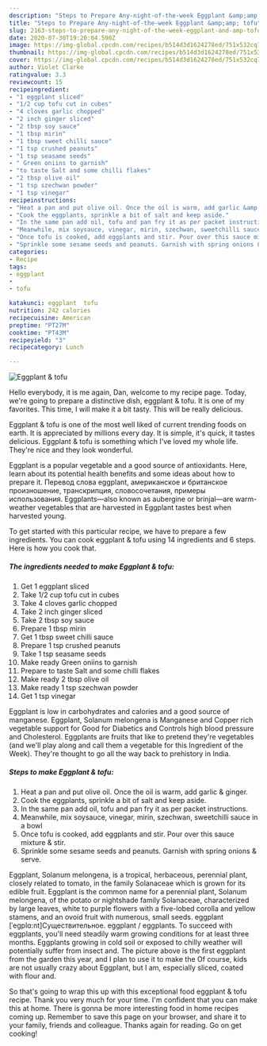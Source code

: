 ```yaml
---
description: "Steps to Prepare Any-night-of-the-week Eggplant &amp;amp; tofu"
title: "Steps to Prepare Any-night-of-the-week Eggplant &amp;amp; tofu"
slug: 2163-steps-to-prepare-any-night-of-the-week-eggplant-and-amp-tofu
date: 2020-07-30T19:20:04.590Z
image: https://img-global.cpcdn.com/recipes/b514d3d1624278ed/751x532cq70/eggplant-tofu-recipe-main-photo.jpg
thumbnail: https://img-global.cpcdn.com/recipes/b514d3d1624278ed/751x532cq70/eggplant-tofu-recipe-main-photo.jpg
cover: https://img-global.cpcdn.com/recipes/b514d3d1624278ed/751x532cq70/eggplant-tofu-recipe-main-photo.jpg
author: Violet Clarke
ratingvalue: 3.3
reviewcount: 15
recipeingredient:
- "1 eggplant sliced"
- "1/2 cup tofu cut in cubes"
- "4 cloves garlic chopped"
- "2 inch ginger sliced"
- "2 tbsp soy sauce"
- "1 tbsp mirin"
- "1 tbsp sweet chilli sauce"
- "1 tsp crushed peanuts"
- "1 tsp seasame seeds"
- " Green oniins to garnish"
- "to taste Salt and some chilli flakes"
- "2 tbsp olive oil"
- "1 tsp szechwan powder"
- "1 tsp vinegar"
recipeinstructions:
- "Heat a pan and put olive oil. Once the oil is warm, add garlic &amp; ginger."
- "Cook the eggplants, sprinkle a bit of salt and keep aside."
- "In the same pan add oil, tofu and pan fry it as per packet instructions."
- "Meanwhile, mix soysauce, vinegar, mirin, szechwan, sweetchilli sauce in a bowl"
- "Once tofu is cooked, add eggplants and stir. Pour over this sauce mixture &amp; stir."
- "Sprinkle some sesame seeds and peanuts. Garnish with spring onions &amp; serve."
categories:
- Recipe
tags:
- eggplant
- 
- tofu

katakunci: eggplant  tofu 
nutrition: 242 calories
recipecuisine: American
preptime: "PT27M"
cooktime: "PT43M"
recipeyield: "3"
recipecategory: Lunch

---
```



![Eggplant &amp; tofu](https://img-global.cpcdn.com/recipes/b514d3d1624278ed/751x532cq70/eggplant-tofu-recipe-main-photo.jpg)

Hello everybody, it is me again, Dan, welcome to my recipe page. Today, we're going to prepare a distinctive dish, eggplant &amp; tofu. It is one of my favorites. This time, I will make it a bit tasty. This will be really delicious.

Eggplant &amp; tofu is one of the most well liked of current trending foods on earth. It is appreciated by millions every day. It is simple, it's quick, it tastes delicious. Eggplant &amp; tofu is something which I've loved my whole life. They're nice and they look wonderful.

Eggplant is a popular vegetable and a good source of antioxidants. Here, learn about its potential health benefits and some ideas about how to prepare it. Перевод слова eggplant, американское и британское произношение, транскрипция, словосочетания, примеры использования. Eggplants—also known as aubergine or brinjal—are warm-weather vegetables that are harvested in Eggplant tastes best when harvested young.


To get started with this particular recipe, we have to prepare a few ingredients. You can cook eggplant &amp; tofu using 14 ingredients and 6 steps. Here is how you cook that.

<!--inarticleads1-->

##### The ingredients needed to make Eggplant &amp; tofu:

1. Get 1 eggplant sliced
1. Take 1/2 cup tofu cut in cubes
1. Take 4 cloves garlic chopped
1. Take 2 inch ginger sliced
1. Take 2 tbsp soy sauce
1. Prepare 1 tbsp mirin
1. Get 1 tbsp sweet chilli sauce
1. Prepare 1 tsp crushed peanuts
1. Take 1 tsp seasame seeds
1. Make ready  Green oniins to garnish
1. Prepare to taste Salt and some chilli flakes
1. Make ready 2 tbsp olive oil
1. Make ready 1 tsp szechwan powder
1. Get 1 tsp vinegar


Eggplant is low in carbohydrates and calories and a good source of manganese. Eggplant, Solanum melongena is Manganese and Copper rich vegetable support for Good for Diabetics and Controls high blood pressure and Cholesterol. Eggplants are fruits that like to pretend they&#39;re vegetables (and we&#39;ll play along and call them a vegetable for this Ingredient of the Week). They&#39;re thought to go all the way back to prehistory in India. 

<!--inarticleads2-->

##### Steps to make Eggplant &amp; tofu:

1. Heat a pan and put olive oil. Once the oil is warm, add garlic &amp; ginger.
1. Cook the eggplants, sprinkle a bit of salt and keep aside.
1. In the same pan add oil, tofu and pan fry it as per packet instructions.
1. Meanwhile, mix soysauce, vinegar, mirin, szechwan, sweetchilli sauce in a bowl
1. Once tofu is cooked, add eggplants and stir. Pour over this sauce mixture &amp; stir.
1. Sprinkle some sesame seeds and peanuts. Garnish with spring onions &amp; serve.


Eggplant, Solanum melongena, is a tropical, herbaceous, perennial plant, closely related to tomato, in the family Solanaceae which is grown for its edible fruit. Eggplant is the common name for a perennial plant, Solanum melongena, of the potato or nightshade family Solanaceae, characterized by large leaves, white to purple flowers with a five-lobed corolla and yellow stamens, and an ovoid fruit with numerous, small seeds. eggplant [ˈeɡplɑ:nt]Существительное. eggplant / eggplants. To succeed with eggplants, you&#39;ll need steadily warm growing conditions for at least three months. Eggplants growing in cold soil or exposed to chilly weather will potentially suffer from insect and. The picture above is the first eggplant from the garden this year, and I plan to use it to make the Of course, kids are not usually crazy about Eggplant, but I am, especially sliced, coated with flour and. 

So that's going to wrap this up with this exceptional food eggplant &amp; tofu recipe. Thank you very much for your time. I'm confident that you can make this at home. There is gonna be more interesting food in home recipes coming up. Remember to save this page on your browser, and share it to your family, friends and colleague. Thanks again for reading. Go on get cooking!
